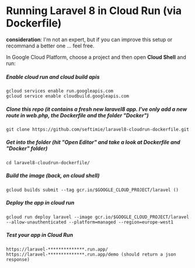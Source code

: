# Running Laravel 8 in Cloud Run (via Dockerfile)
**consideration**: I'm not an expert, but if you can improve this setup or recommand a better one ... feel free.

In Google Cloud Platform, choose a project and then open **Cloud Shell** and run:

##### Enable cloud run and cloud build apis		

```
gcloud services enable run.googleapis.com
gcloud service enable cloudbuild.googleapis.com
```

##### Clone this repo (it contains a fresh new laravel8 app. I've only add a new route in web.php, the Dockerfile and the folder "Docker")
```
git clone https://github.com/seftimie/laravel8-cloudrun-dockerfile.git 
```
	
##### Get into the folder (hit "Open Editor" and take a look at Dockerfile and "Docker" folder)
```
cd laravel8-cloudrun-dockerfile/
```

##### Build the image (back, on cloud shell)
```
gcloud builds submit --tag gcr.io/$GOOGLE_CLOUD_PROJECT/laravel ()
```

##### Deploy the app in cloud run
```
gcloud run deploy laravel --image gcr.io/$GOOGLE_CLOUD_PROJECT/laravel --allow-unauthenticated --platform=managed --region=europe-west1
```

##### Test your app in Cloud Run 
```
https://laravel-**************.run.app/
https://laravel-**************.run.app/demo (should return a json response)
```


